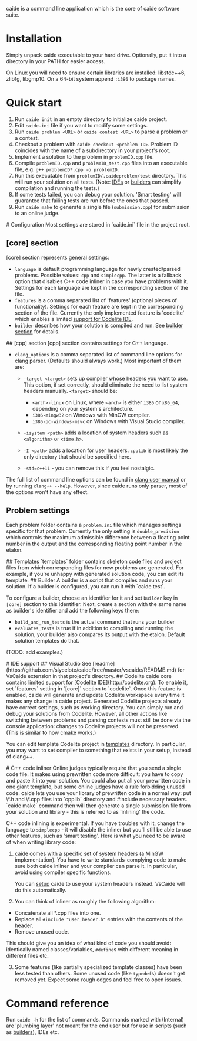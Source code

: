 caide is a command line application which is the core of caide software suite.

# Installation
Simply unpack caide executable to your hard drive. Optionally, put it into a directory in your PATH for easier access.

On Linux you will need to ensure certain libraries are installed: libstdc++6, zlib1g, libgmp10. On a 64-bit system append `:i386` to package names.

# Quick start
1. Run `caide init` in an empty directory to initialize caide project.
2. Edit `caide.ini` file if you want to modify some settings.
3. Run `caide problem <URL>` or `caide contest <URL>` to parse a problem or a contest.
4. Checkout a problem with `caide checkout <problem ID>`. Problem ID coincides with the name of a subdirectory in your project's root.
5. Implement a solution to the problem in `problemID.cpp` file.
6. Compile `problemID.cpp` and `problemID_test.cpp` files into an executable file, e.g. `g++ problemID*.cpp -o problemID`.
7. Run this executable from `problemID/.caideproblem/test` directory. This will run your solution on all tests. (Note: [IDEs](#ide) or [builders](#builder) can simplify compilation and running the tests.)
8. If some tests failed, you can debug your solution. 'Smart testing' will guarantee that failing tests are run before the ones that passed.
9. Run `caide make` to generate a single file (`submission.cpp`) for submission to an online judge.


<a name="configuration" />
# Configuration
Most settings are stored in `caide.ini` file in the project root.

## [core] section
[core] section represents general settings:

* `language` is default programming language for newly created/parsed problems. Possible values: `cpp` and `simplecpp`. The latter is a fallback option that disables C++ code inliner in case you have problems with it. Settings for each language are kept in the corresponding section of the file.
* `features` is a comma separated list of 'features' (optional pieces of functionality). Settings for each feature are kept in the corresponding section of the file. Currently the only implemented feature is 'codelite' which enables a limited [support for Codelite IDE](#codelite).
* `builder` describes how your solution is compiled and run. See [builder section](#builder) for details.

<a name="cpp"/>
## [cpp] section
[cpp] section contains settings for C++ language.

* `clang_options` is a comma separated list of command line options for clang parser. (Defaults should always work.) Most important of them are:
  - `-target <target>` sets up compiler whose headers you want to use. This option, if set correctly, should eliminate the need to list system headers manually. `<target>` should be:
    * `<arch>-linux` on Linux, where `<arch>` is either `i386` or `x86_64`, depending on your system's architecture.
    * `i386-mingw32` on Windows with MinGW compiler.
    * `i386-pc-windows-msvc` on Windows with Visual Studio compiler.

  - `-isystem <path>` adds a location of system headers such as `<algorithm>` or `<time.h>`.
  - `-I <path>` adds a location for user headers. `cpplib` is most likely the only directory that should be specified here.
  - `-std=c++11` - you can remove this if you feel nostalgic.

The full list of command line options can be found in [clang user manual](http://clang.llvm.org/docs/UsersManual.html) or by running `clang++ --help`. However, since caide runs only parser, most of the options won't have any effect.

## Problem settings
Each problem folder contains a `problem.ini` file which manages settings specific for that problem. Currently the only setting is `double_precision` which controls the maximum admissible difference between a floating point number in the output and the corresponding floating point number in the etalon.

<a name="templates"/>
## Templates
`templates` folder contains skeleton code files and project files from which corresponding files for new problems are generated. For example, if you're unhappy with generated solution code, you can edit its template.

<a name="builder"/>
## Builder
A builder is a script that compiles and runs your solution. If a builder is configured, you can run it with `caide test`.

To configure a builder, choose an identifier for it and set `builder` key in `[core]` section to this identifier. Next, create a section with the same name as builder's identifier and add the following keys there:

* `build_and_run_tests` is the actual command that runs your builder
* `evaluates_tests` is true if in addition to compiling and running the solution, your builder also compares its output with the etalon. Default solution templates do that.

(TODO: add examples.)

<a name="ide" />
# IDE support
## Visual Studio
See [readme](https://github.com/slycelote/caide/tree/master/vscaide/README.md) for VsCaide extension in that project's directory.

<a name="codelite"/>
## Codelite
caide core contains limited support for [Codelite IDE](http://codelite.org). To enable it, set `features` setting in `[core]` section to `codelite`. Once this feature is enabled, caide will generate and update Codelite workspace every time it makes any change in caide project. Generated Codelite projects already have correct settings, such as working directory. You can simply run and debug your solutions from Codelite. However, all other actions like switching between problems and parsing contests must still be done via the console application: changes to Codelite projects will not be preserved. (This is similar to how cmake works.)

You can edit template Codelite project in [templates](#templates) directory. In particular, you may want to set compiler to something that exists in your setup, instead of clang++.

<a name="inliner"/>
# C++ code inliner
Online judges typically require that you send a single code file. It makes using prewritten code more difficult: you have to copy and paste it into your solution. You could also put all your prewritten code in one giant template, but some online judges have a rule forbidding unused code.
caide lets you use your library of prewritten code in a normal way: put \*.h and \*.cpp files into `cpplib` directory and #include necessary headers. `caide make` command then will then generate a single submission file from your solution and library - this is referred to as 'inlining' the code.

C++ code inlining is experimental. If you have troubles with it, change the language to `simplecpp` - it will disable the inliner but you'll still be able to use other features, such as 'smart testing'. Here is what you need to be aware of when writing library code:

1. caide comes with a specific set of system headers (a MinGW implementation). You have to write standards-complying code to make sure both caide inliner and your compiler can parse it. In particular, avoid using compiler specific functions.

   You can [setup](#cpp) caide to use your system headers instead. VsCaide will do this automatically.

2. You can think of inliner as roughly the following algorithm:

  * Concatenate all \*.cpp files into one.
  * Replace all `#include "user_header.h"` entries with the contents of the header.
  * Remove unused code.

   This should give you an idea of what kind of code you should avoid: identically named classes/variables, `#define`s with different meaning in different files etc.

3. Some features (like partially specialized template classes) have been less tested than others. Some unused code (like `typedef`s) doesn't get removed yet. Expect some rough edges and feel free to open issues.


# Command reference
Run `caide -h` for the list of commands. Commands marked with (Internal) are 'plumbing layer' not meant for the end user but for use in scripts (such as [builders](#builder)), IDEs etc.

